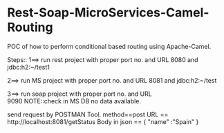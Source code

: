 # Rest-Soap-MicroServices-Camel-Routing
POC of how to perform conditional based routing using Apache-Camel.

Steps::
1==> run rest project with proper port no. and URL
      8080 and  jdbc:h2:~/test1

2==> run MS project with proper port no. and URL
      8081 and  jdbc:h2:~/test
      
3==> run soap project with proper port no. and URL     
      9090 
 NOTE::check in MS DB no data available.
 
 send request by POSTMAN Tool.
 method==post
  URL  == http://localhost:8081/getStatus
  Body in json == {
                	"name" :"Spain"
                  }
  
